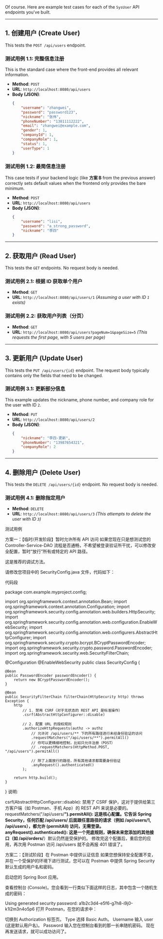 Of course. Here are example test cases for each of the `SysUser` API endpoints you've built.

---
## **1. 创建用户 (Create User)**

This tests the `POST /api/users` endpoint.

### **测试用例 1.1: 完整信息注册**
This is the standard case where the front-end provides all relevant information.

* **Method**: `POST`
* **URL**: `http://localhost:8080/api/users`
* **Body (JSON)**:
    ```json
    {
        "username": "zhangwei",
        "password": "password123",
        "nickname": "张伟",
        "phoneNumber": "13811112222",
        "email": "zhangwei@example.com",
        "gender": 1,
        "companyId": 1,
        "companyRole": 1,
        "status": 1,
        "userType": 1
    }
    ```

### **测试用例 1.2: 最简信息注册**
This case tests if your backend logic (like **方案 B** from the previous answer) correctly sets default values when the frontend only provides the bare minimum.

* **Method**: `POST`
* **URL**: `http://localhost:8080/api/users`
* **Body (JSON)**:
    ```json
    {
        "username": "lisi",
        "password": "a_strong_password",
        "nickname": "李四"
    }
    ```

---
## **2. 获取用户 (Read User)**

This tests the `GET` endpoints. No request body is needed.

### **测试用例 2.1: 根据 ID 获取单个用户**

* **Method**: `GET`
* **URL**: `http://localhost:8080/api/users/1`
  *(Assuming a user with ID `1` exists)*

### **测试用例 2.2: 获取用户列表（分页）**

* **Method**: `GET`
* **URL**: `http://localhost:8080/api/users?pageNum=1&pageSize=5`
  *(This requests the first page, with 5 users per page)*

---
## **3. 更新用户 (Update User)**

This tests the `PUT /api/users/{id}` endpoint. The request body typically contains only the fields that need to be changed.

### **测试用例 3.1: 更新部分信息**
This example updates the nickname, phone number, and company role for the user with ID `2`.

* **Method**: `PUT`
* **URL**: `http://localhost:8080/api/users/2`
* **Body (JSON)**:
    ```json
    {
        "nickname": "李四-更新",
        "phoneNumber": "13987654321",
        "companyRole": 2
    }
    ```

---
## **4. 删除用户 (Delete User)**

This tests the `DELETE /api/users/{id}` endpoint. No request body is needed.

### **测试用例 4.1: 删除指定用户**

* **Method**: `DELETE`
* **URL**: `http://localhost:8080/api/users/3`
  *(This attempts to delete the user with ID `3`)*

测试用例


方案一：【临时/开发阶段】暂时允许所有 API 访问
如果您现在只是想测试您的 Controller-Service-DAO 流程是否通畅，不希望被登录验证所干扰，可以修改安全配置，暂时“放行”所有或特定的 API 路径。

这是推荐的调试方法。

请修改您项目中的 SecurityConfig.java 文件，代码如下：

代码段

package com.example.myproject.config;

import org.springframework.context.annotation.Bean;
import org.springframework.context.annotation.Configuration;
import org.springframework.security.config.annotation.web.builders.HttpSecurity;
import org.springframework.security.config.annotation.web.configuration.EnableWebSecurity;
import org.springframework.security.config.annotation.web.configurers.AbstractHttpConfigurer;
import org.springframework.security.crypto.bcrypt.BCryptPasswordEncoder;
import org.springframework.security.crypto.password.PasswordEncoder;
import org.springframework.security.web.SecurityFilterChain;

@Configuration
@EnableWebSecurity
public class SecurityConfig {

    @Bean
    public PasswordEncoder passwordEncoder() {
        return new BCryptPasswordEncoder();
    }

    @Bean
    public SecurityFilterChain filterChain(HttpSecurity http) throws Exception {
        http
            // 1. 禁用 CSRF（对于无状态的 REST API 是标准操作）
            .csrf(AbstractHttpConfigurer::disable)
            
            // 2. 配置 URL 的授权规则
            .authorizeHttpRequests(authz -> authz
                // 允许对 /api/users/** 下的所有路径进行未经身份验证的访问
                .requestMatchers("/api/users/**").permitAll()
                // 你可以更精细地控制，比如只允许注册（POST）
                // .requestMatchers(HttpMethod.POST, "/api/users").permitAll()

                // 除了上面放行的路径，所有其他请求都需要身份验证
                .anyRequest().authenticated()
            );

        return http.build();
    }
}
说明:

csrf(AbstractHttpConfigurer::disable): 禁用了 CSRF 保护，这对于提供给第三方客户端（如 Postman、手机 App）的 REST API 来说是必要的。
requestMatchers("/api/users/**").permitAll(): 这是核心配置。它告诉 Spring Security，任何匹配 /api/users/ 后面跟任意路径的请求（例如 /api/users/1, /api/users），都允许 (permitAll) 访问，无需登录。
anyRequest().authenticated(): 这是一个兜底规则，确保未来您添加的其他接口（如 /api/orders/**）默认仍然是受保护的。
修改完这个配置后，重启您的应用，再次用 Postman 访问 /api/users 就不会再报 401 错误了。

方案二：【测试阶段】在 Postman 中提供认证信息
如果您想保持安全配置不变，并在一个受保护的环境下进行测试，您可以在 Postman 中提供 Spring Security 默认生成的用户名和密码。

启动您的 Spring Boot 应用。

查看控制台 (Console)。您会看到一行类似下面这样的日志，其中包含一个随机生成的密码：

Using generated security password: a1b2c3d4-e5f6-g7h8-i9j0-k1l2m3n4o5p6
打开 Postman，在您的请求中：

切换到 Authorization 标签页。
Type 选择 Basic Auth。
Username 输入 user (这是默认用户名)。
Password 输入您在控制台看到的那一长串随机密码。
现在再发送请求，就可以成功访问了。